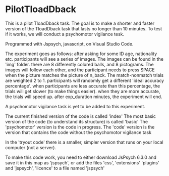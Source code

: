 # PilotTloadDback
This is a pilot TloadDback task. The goal is to make a shorter and faster version of the TloadDback task that lasts no longer than 10 minutes. To test if it works, we will conduct a psychomotor vigilance tesk.

Programmed with Jspsych, javascript, on Visual Studio Code. 

The experiment goes as follows: after asking for some ID age, nationality etc. participants will see a series of images. 
The images can be found in the 'img' folder. there are 8 differently colored balls, and 8 pictograms. 
The images will follow each other, and the participant needs to press SPACE when the picture matches the picture of n_back. 
The match-nonmatch trials are weighted 2 to 1. 
participants will randomly get a different 'ideal accuracy percentage'. 
when participants are less accurate than this percentage, the trials will get slower (to make things easier). 
when they are more accurate, the trials will speed up. 
after exp_duration minutes, the experiment will end. 

A psychomotor vigilance task is yet to be added to this experiment. 

The current finished version of the code is called 'index'
The most basic version of the code (to understand its structure) is called 'basic'
The 'psychomotor' version is the code in progress.
The 'code' version is the version that contains the code without the psychomotor vigilance task


In the 'tryout code' there is a smaller, simpler version that runs on your local computer (not a server). 

To make this code work, you need to either download JsPsych 6.3.0 and save it in this map as 'jspsych', 
or add the files 'css', 'extensions' 'plugins' and 'jspsych', 'licence' to a file named 'jspsych'

